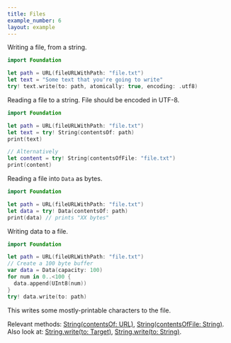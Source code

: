 ```yaml
---
title: Files
example_number: 6
layout: example
---
```


Writing a file, from a string.

```swift
import Foundation

let path = URL(fileURLWithPath: "file.txt")
let text = "Some text that you're going to write"
try! text.write(to: path, atomically: true, encoding: .utf8)
```

Reading a file to a string. File should be encoded in UTF-8.

```swift
import Foundation

let path = URL(fileURLWithPath: "file.txt")
let text = try! String(contentsOf: path)
print(text)

// Alternatively
let content = try! String(contentsOfFile: "file.txt")
print(content)
```

Reading a file into `Data` as bytes.

```swift
import Foundation

let path = URL(fileURLWithPath: "file.txt")
let data = try! Data(contentsOf: path)
print(data) // prints "XX bytes"
```

Writing data to a file.

```swift
import Foundation

let path = URL(fileURLWithPath: "file.txt")
// Create a 100 byte buffer
var data = Data(capacity: 100)
for num in 0..<100 {
  data.append(UInt8(num))
}
try! data.write(to: path)
```

This writes some mostly-printable characters to the file.

Relevant methods: [String(contentsOf: URL)](https://developer.apple.com/documentation/swift/string/1779753-init), [String(contentsOfFile: String)](https://developer.apple.com/documentation/swift/string/1780193-init).
Also look at: [String.write(to: Target)](https://developer.apple.com/documentation/swift/string/1641490-write), [String.write(to: String)](https://developer.apple.com/documentation/swift/string/1538840-write).
